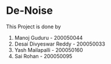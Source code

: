 # De-Noise
This Project is done by
1) Manoj Guduru - 200050044
2) Desai Divyeswar Reddy - 200050033
3) Yash Mailapalli - 200050160
4) Sai Rohan - 200050095
